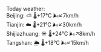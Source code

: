 Today weather:  
Beijing: ⛅️  🌡️+17°C 🌬️↙7km/h  
Tianjin: ☁️   🌡️+21°C 🌬️↙30km/h  
Shijiazhuang: ☀️   🌡️+24°C 🌬️↗8km/h  
Tangshan: 🌦   🌡️+18°C 🌬️↙15km/h  
